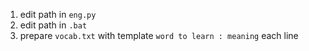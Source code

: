 1. edit path in `eng.py`
2. edit path in `.bat`
3. prepare `vocab.txt` with template
 `word to learn : meaning` each line
